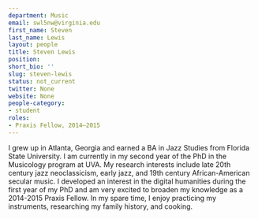 ```yaml
---
department: Music
email: swl5nw@virginia.edu
first_name: Steven
last_name: Lewis
layout: people
title: Steven Lewis
position:
short_bio: ''
slug: steven-lewis
status: not_current
twitter: None
website: None
people-category:
- student
roles:
- Praxis Fellow, 2014–2015
---
```


I grew up in Atlanta, Georgia and earned a BA in Jazz Studies from Florida State University. I am currently in my second year of the PhD in the Musicology program at UVA. My research interests include late 20th century jazz neoclassicism, early jazz, and 19th century African-American secular music. I developed an interest in the digital humanities during the first year of my PhD and am very excited to broaden my knowledge as a 2014-2015 Praxis Fellow. In my spare time, I enjoy practicing my instruments, researching my family history, and cooking.
